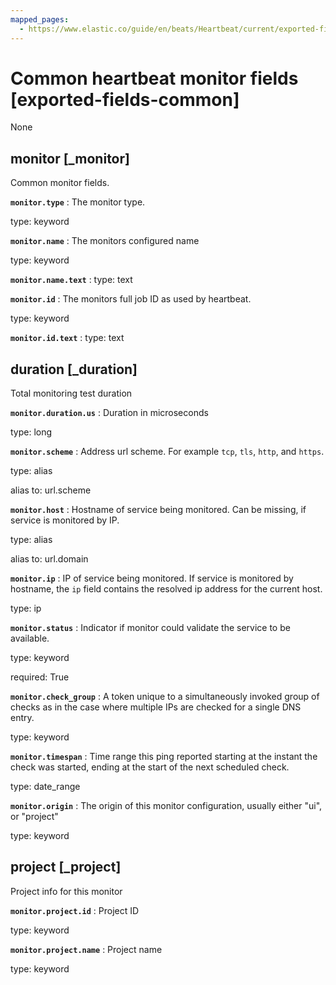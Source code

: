 ```yaml
---
mapped_pages:
  - https://www.elastic.co/guide/en/beats/Heartbeat/current/exported-fields-common.html
---
```


# Common heartbeat monitor fields [exported-fields-common]

None


## monitor [_monitor]

Common monitor fields.


**`monitor.type`**
:   The monitor type.

type: keyword


**`monitor.name`**
:   The monitors configured name

type: keyword


**`monitor.name.text`**
:   type: text


**`monitor.id`**
:   The monitors full job ID as used by heartbeat.

type: keyword


**`monitor.id.text`**
:   type: text


## duration [_duration]

Total monitoring test duration


**`monitor.duration.us`**
:   Duration in microseconds

type: long


**`monitor.scheme`**
:   Address url scheme. For example `tcp`, `tls`, `http`, and `https`.

type: alias

alias to: url.scheme


**`monitor.host`**
:   Hostname of service being monitored. Can be missing, if service is monitored by IP.

type: alias

alias to: url.domain


**`monitor.ip`**
:   IP of service being monitored. If service is monitored by hostname, the `ip` field contains the resolved ip address for the current host.

type: ip


**`monitor.status`**
:   Indicator if monitor could validate the service to be available.

type: keyword

required: True


**`monitor.check_group`**
:   A token unique to a simultaneously invoked group of checks as in the case where multiple IPs are checked for a single DNS entry.

type: keyword


**`monitor.timespan`**
:   Time range this ping reported starting at the instant the check was started, ending at the start of the next scheduled check.

type: date_range


**`monitor.origin`**
:   The origin of this monitor configuration, usually either "ui", or "project"

type: keyword


## project [_project]

Project info for this monitor


**`monitor.project.id`**
:   Project ID

type: keyword


**`monitor.project.name`**
:   Project name

type: keyword


